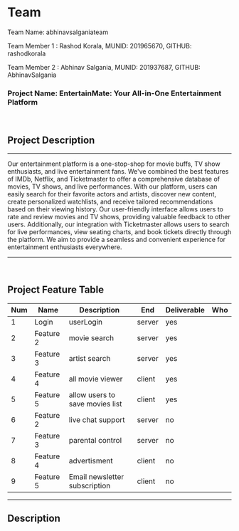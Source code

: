 # Team

Team Name: abhinavsalganiateam

Team Member 1 : Rashod Korala, MUNID: 201965670, GITHUB: rashodkorala

Team Member 2 : Abhinav Salgania, MUNID: 201937687, GITHUB: AbhinavSalgania

### Project Name: EntertainMate: Your All-in-One Entertainment Platform

<br>

## Project Description

---

Our entertainment platform is a one-stop-shop for movie buffs, TV show enthusiasts, and live entertainment fans. We've combined the best features of IMDb, Netflix, and Ticketmaster to offer a comprehensive database of movies, TV shows, and live performances. With our platform, users can easily search for their favorite actors and artists, discover new content, create personalized watchlists, and receive tailored recommendations based on their viewing history. Our user-friendly interface allows users to rate and review movies and TV shows, providing valuable feedback to other users. Additionally, our integration with Ticketmaster allows users to search for live performances, view seating charts, and book tickets directly through the platform. We aim to provide a seamless and convenient experience for entertainment enthusiasts everywhere.

---

<br>

## Project Feature Table

| Num | Name      | Description                     | End    | Deliverable | Who |
| --- | --------- | ------------------------------- | ------ | ----------- | --- |
| 1   | Login     | userLogin                       | server | yes         |     |
| 2   | Feature 2 | movie search                    | server | yes         |     |
| 3   | Feature 3 | artist search                   | server | yes         |     |
| 4   | Feature 4 | all movie viewer                | client | yes         |     |
| 5   | Feature 5 | allow users to save movies list | client | yes         |     |
| 6   | Feature 2 | live chat support               | server | no          |     |
| 7   | Feature 3 | parental control                | server | no          |     |
| 8   | Feature 4 | advertisment                    | client | no          |     |
| 9   | Feature 5 | Email newsletter subscription   | client | no          |     |

---

## Description
